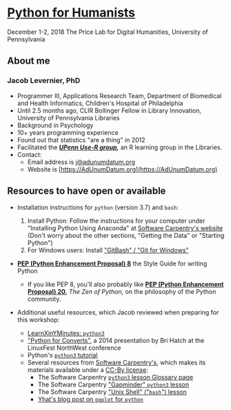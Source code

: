 # [Python for Humanists](https://pricelab.sas.upenn.edu/events/python-humanists)

December 1-2, 2018
The Price Lab for Digital Humanities, University of Pennsylvania

## About me

### Jacob Levernier, PhD

- Programmer III, Applications Research Team, Department of Biomedical and Health Informatics, Children's Hospital of Philadelphia
- Until 2.5 months ago, CLIR Bollinger Fellow in Library Innovation, University of Pennsylvania Libraries
- Background in Psychology
- 10+ years programming experience
- Found out that statistics "are a thing" in 2012
- Facilitated the ***[UPenn Use-R group](http://pennusergroup.wordpress.com/),*** an R learning group in the Libraries.
- Contact:
	- Email address is <j@adunumdatum.org>
	- Website is [https://AdUnumDatum.org](https://AdUnumDatum.org)

## Resources to have open or available

- Installation instructions for `python` (version 3.7) and `bash`:
  1. Install Python:  Follow the instructions for your computer under "Installing Python Using Anaconda" at [Software Carpentry's website](http://swcarpentry.github.io/python-novice-gapminder/setup/)
    (Don't worry about the other sections, "Getting the Data" or "Starting Python")
  2. For Windows users: Install ["GitBash" / "Git for Windows"](https://gitforwindows.org/)

- **[PEP (Python Enhancement Proposal) 8](https://www.python.org/dev/peps/pep-0008/)** the Style Guide for writing Python
	- If you like PEP 8, you'll also probably like **[PEP (Python Enhancement Proposal) 20](https://www.python.org/dev/peps/pep-0020/),** *The Zen of Python,* on the philosophy of the Python community.

- Additional useful resources, which Jacob reviewed when preparing for this workshop:
	- [LearnXinYMinutes: `python3`](https://learnxinyminutes.com/docs/python3/)
	- ["Python for Converts"](https://www.ifokr.org/bri/presentations/lfnw-2014-python/), a 2014 presentation by Bri Hatch at the LinuxFest NorthWest conference
	- Python's [`python3` tutorial](https://docs.python.org/3/tutorial/)
	- Several resources from [Software Carpentry's](software-carpentry.org), which makes its materials available under a [CC-By license](https://creativecommons.org/licenses/by/4.0/):
		- The Software Carpentry [`python3` lesson Glossary page](https://swcarpentry.github.io/python-novice-inflammation/reference/)
		- The Software Carpentry ["Gapminder" `python3` lesson](https://swcarpentry.github.io/python-novice-gapminder/)
		- The Software Carpentry ["Unix Shell" ("`bash`") lesson](http://swcarpentry.github.io/shell-novice/)
		- [Yhat's blog post on `ggplot` for `python`](http://blog.yhat.com/posts/ggplot-for-python.html)
